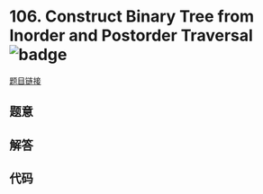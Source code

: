 # 106. Construct Binary Tree from Inorder and Postorder Traversal ![badge](https://img.shields.io/badge/-medium-yellow?style=flat-square)

[题目链接](https://leetcode.com/problems/construct-binary-tree-from-inorder-and-postorder-traversal)

## 题意

## 解答

## 代码

